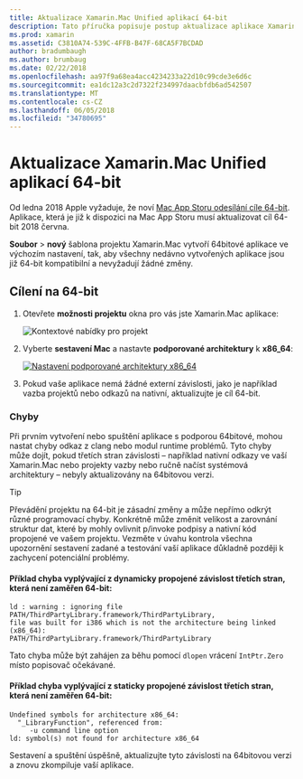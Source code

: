 ```yaml
---
title: Aktualizace Xamarin.Mac Unified aplikací 64-bit
description: Tato příručka popisuje postup aktualizace aplikace Xamarin.Mac cíl 64-bit. Také poskytuje příklady typů chyb, které mohou být zjištěny při provedení této změny.
ms.prod: xamarin
ms.assetid: C3810A74-539C-4FFB-B47F-68CA5F7BCDAD
author: bradumbaugh
ms.author: brumbaug
ms.date: 02/22/2018
ms.openlocfilehash: aa97f9a68ea4acc4234233a22d10c99cde3e6d6c
ms.sourcegitcommit: ea1dc12a3c2d7322f234997daacbfdb6ad542507
ms.translationtype: MT
ms.contentlocale: cs-CZ
ms.lasthandoff: 06/05/2018
ms.locfileid: "34780695"
---
```

# <a name="updating-xamarinmac-unified-applications-to-64-bit"></a>Aktualizace Xamarin.Mac Unified aplikací 64-bit

Od ledna 2018 Apple vyžaduje, že noví [Mac App Storu odesílání cíle 64-bit](https://developer.apple.com/news/?id=06282017a). Aplikace, která je již k dispozici na Mac App Storu musí aktualizovat cíl 64-bit 2018 června.

**Soubor** > **nový** šablona projektu Xamarin.Mac vytvoří 64bitové aplikace ve výchozím nastavení, tak, aby všechny nedávno vytvořených aplikace jsou již 64-bit kompatibilní a nevyžadují žádné změny.

## <a name="targeting-64-bit"></a>Cílení na 64-bit

1. Otevřete **možnosti projektu** okna pro vás jste Xamarin.Mac aplikace:

   ![Kontextové nabídky pro projekt](mac-64-bit-images/1-contextual_menu-vsmac.png "kontextové nabídky pro projekt")

2. Vyberte **sestavení Mac** a nastavte **podporované architektury** k **x86\_64**:

   [![Nastavení podporované architektury x86_64](mac-64-bit-images/2-project_options-vsmac.png "x86_64 nastavení podporované architektury")](mac-64-bit-images/2-project_options-vsmac-large.png#lightbox)

3. Pokud vaše aplikace nemá žádné externí závislosti, jako je například vazba projektů nebo odkazů na nativní, aktualizujte je cíl 64-bit.

### <a name="errors"></a>Chyby

Při prvním vytvoření nebo spuštění aplikace s podporou 64bitové, mohou nastat chyby odkaz z clang nebo modul runtime problémů. Tyto chyby může dojít, pokud třetích stran závislosti – například nativní odkazy ve vaší Xamarin.Mac nebo projekty vazby nebo ručně načíst systémová architektury – nebyly aktualizovány na 64bitovou verzi.

> [!TIP]
> Převádění projektu na 64-bit je zásadní změny a může nepřímo odkrýt různé programovací chyby. Konkrétně může změnit velikost a zarovnání struktur dat, které by mohly ovlivnit p/invoke podpisy a nativní kód propojené ve vašem projektu. Vezměte v úvahu kontrola všechna upozornění sestavení zadané a testování vaší aplikace důkladně později k zachycení potenciální problémy.

#### <a name="example-error-resulting-from-a-dynamically-linked-third-party-dependency-that-does-not-target-64-bit"></a>Příklad chyba vyplývající z dynamicky propojené závislost třetích stran, která není zaměřen 64-bit:

```console
ld : warning : ignoring file PATH/ThirdPartyLibrary.framework/ThirdPartyLibrary, 
file was built for i386 which is not the architecture being linked (x86_64): 
PATH/ThirdPartyLibrary.framework/ThirdPartyLibrary 
```

Tato chyba může být zahájen za běhu pomocí `dlopen` vrácení `IntPtr.Zero` místo popisovač očekávané.

#### <a name="example-error-resulting-from-a-statically-linked-third-party-dependency-that-does-not-target-64-bit"></a>Příklad chyba vyplývající z staticky propojené závislost třetích stran, která není zaměřen 64-bit:

```console
Undefined symbols for architecture x86_64:
  "_LibraryFunction", referenced from:
     -u command line option
ld: symbol(s) not found for architecture x86_64 
```

Sestavení a spuštění úspěšně, aktualizujte tyto závislosti na 64bitovou verzi a znovu zkompiluje vaší aplikace.

